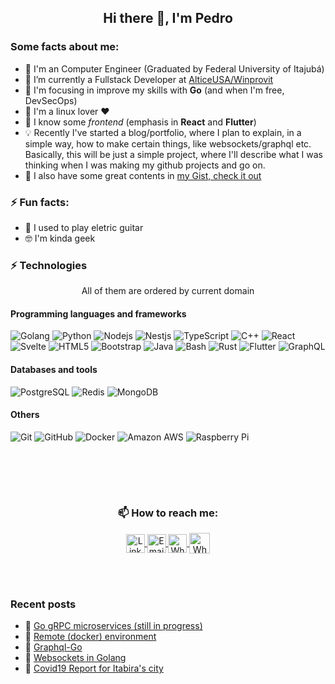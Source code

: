 <!--
**ppcamp/ppcamp** is a ✨ _special_ ✨ repository because its `README.md` (this file) appears on your GitHub profile.

Here are some ideas to get you started:

-  ...
- 👯 I’m looking to collaborate on ...
- 🤔 I’m looking for help with ...
- 💬 Ask me about ...
-->

<!-- Code itself -->
<h2 align="center"> Hi there 👋, I'm Pedro </h2>


### Some facts about me:
<ul>
  <li> 📖 I'm an Computer Engineer (Graduated by Federal University of Itajubá) </li>
  <li> 🔭 I’m currently a Fullstack Developer at <a href="https://www.alticeusa.com/">AlticeUSA/Winprovit</a> </li>
  <li> 🤩 I'm focusing in improve my skills with <b>Go</b> (and when I'm free, DevSecOps) </li>
  <li> 🐧 I'm a linux lover ❤️</li>
  <li> 🦆 I know some <i>frontend</i> (emphasis in <b>React</b> and <b>Flutter</b>)</li>
  <li> 💡 Recently I've started a blog/portfolio, where I plan to explain, in a simple way, how to make certain things, like websockets/graphql etc. Basically, this will be just a simple project, where I'll describe what I was thinking when I was making my github projects and go on. </li>
  <li> 🚀 I also have some great contents in <a href="https://gist.github.com/ppcamp">my Gist, check it out</a> </li>
</ul>

### ⚡ Fun facts:
<ul>
  <li> 🎸 I used to play eletric guitar </li>
  <li> 🤓 I'm kinda geek </li>
</ul>

### ⚡ Technologies

<p align="center">All of them are ordered by current domain</p>

#### Programming languages and frameworks
![Golang](https://img.shields.io/badge/-Golang-303030?style=flat&logo=go)
![Python](https://img.shields.io/badge/-Python-black?style=flat&logo=Python)
![Nodejs](https://img.shields.io/badge/-Nodejs-black?style=flat&logo=Node.js)
![Nestjs](https://img.shields.io/badge/-nestjs-c20000?style=flat&logo=nestjs)
![TypeScript](https://img.shields.io/badge/-TypeScript-black?style=flat&logo=typescript)
![C++](https://img.shields.io/badge/-C++-00599C?style=flat&logo=c)
![React](https://img.shields.io/badge/-React-black?style=flat&logo=react)
![Svelte](https://img.shields.io/badge/-Svelte-afafaf?style=flat&logo=svelte)
![HTML5](https://img.shields.io/badge/-HTML5-E34F26?style=flat&logo=html5&logoColor=white)
![Bootstrap](https://img.shields.io/badge/-Bootstrap-563D7C?style=flat&logo=bootstrap)
![Java](https://img.shields.io/badge/-java-E34A86?style=flat&logo=java)
![Bash](https://img.shields.io/badge/-bash-303030?style=flat&logo=linux)
![Rust](https://img.shields.io/badge/-rust-ed923e?style=flat&logo=Rust)
![Flutter](https://img.shields.io/badge/-flutter-436799?style=flat&logo=Flutter)
![GraphQL](https://img.shields.io/badge/-GraphQL-E10098?style=flat&logo=graphql)

#### Databases and tools
![PostgreSQL](https://img.shields.io/badge/-PostgreSQL-black?style=flat&logo=postgresql)
![Redis](https://img.shields.io/badge/-Redis-black?style=flat&logo=Redis)
![MongoDB](https://img.shields.io/badge/-MongoDB-black?style=flat&logo=mongodb)


#### Others
![Git](https://img.shields.io/badge/-Git-black?style=flat&logo=git)
![GitHub](https://img.shields.io/badge/-GitHub-181717?style=flat&logo=github)
![Docker](https://img.shields.io/badge/-Docker-black?style=flat&logo=docker)
![Amazon AWS](https://img.shields.io/badge/Amazon%20AWS-232F3E?style=flat&logo=amazon-aws)
![Raspberry Pi](https://img.shields.io/badge/-Raspberry%20Pi-C51A4A?style=flat&logo=Raspberry-Pi)

<br/> <br/>

<br/>

<h3 align="center"> 📫 How to reach me: </h3>
<div align="center">
  <a href="https://linkedin.com/in/ppcamp">
    <img align="center" alt="LinkedIn" width="30px" src="https://img.icons8.com/color/48/000000/linkedin.png" />
  </a>
  <a href="mailto:p.augustocampos@gmail.com?subject=Contact from github">
    <img align="center" alt="Email" width="30px" src="https://img.icons8.com/fluency/48/000000/gmail-new.png" />
  </a>
  <a href="https://api.whatsapp.com/send?phone=+5533991143034">
    <img align="center" alt="Whatsapp" width="30px" src="https://img.icons8.com/color/48/000000/whatsapp--v2.png" />
  </a>
  <a href="https://www.instagram.com/pp.camp/">
    <img align="center" alt="Whatsapp" width="33px" src="https://img.icons8.com/fluency/50/000000/instagram-new.png" />
  </a>
</div>

<br/><br/>

###  Recent posts

- 📌 [Go gRPC microservices (still in progress)](https://ppcamp.github.io/post/grpc-microservices/)
- 📌 [Remote (docker) environment](https://ppcamp.github.io/post/vscode-container-env/)
- 📌 [Graphql-Go](https://ppcamp.github.io/post/graphql-go/)
- 📌 [Websockets in Golang](https://ppcamp.github.io/post/websocket/)
- 📌 [Covid19 Report for Itabira's city](https://ppcamp.github.io/post/covid19-itabira/)




<!-- More configs in
themes: https://github.com/anuraghazra/github-readme-stats#themes
-->

<!-- <a href="https://icons8.com/icon/BkugfgmBwtEI/whatsapp">WhatsApp icon by Icons8</a> -->
